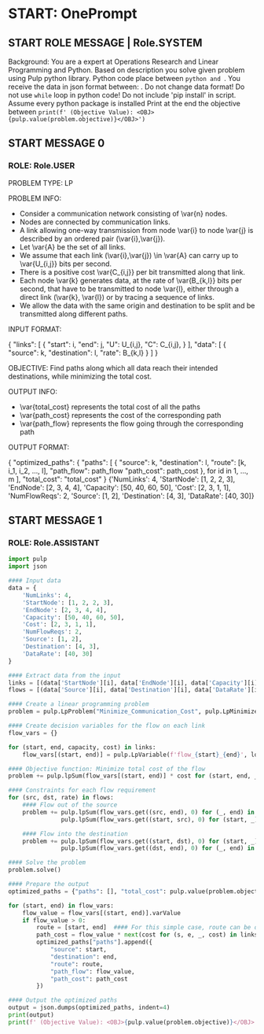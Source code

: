 # START: OnePrompt 
## START ROLE MESSAGE | Role.SYSTEM 
Background: You are a expert at Operations Research and Linear Programming and Python. Based on description you solve given problem using Pulp python library. Python code place between ```python and ```. You receive the data in json format between: <DATA></DATA>. Do not change data format! Do not use `while` loop in python code! Do not include 'pip install' in script. Assume every python package is installed Print at the end the objective between <OBJ></OBJ> `print(f' (Objective Value): <OBJ>{pulp.value(problem.objective)}</OBJ>')`  
## START MESSAGE 0 
### ROLE: Role.USER
<DESCRIPTION>
PROBLEM TYPE: LP

PROBLEM INFO:

- Consider a communication network consisting of \var{n} nodes.
- Nodes are con­nected by communication links.
- A link allowing one-way transmission from node \var{i} to node \var{j} is described by an ordered pair (\var{i},\var{j}). 
- Let \var{A} be the set of all links. 
- We assume that each link (\var{i},\var{j}) \in \var{A} can carry up to \var{U_{i,j}} bits per second. 
- There is a positive cost \var{C_{i,j}} per bit transmitted along that link. 
- Each node \var{k} generates data, at the rate of \var{B_{k,l}} bits per second, that have to be transmitted to node \var{l}, either through a direct link (\var{k}, \var{l}) or by tracing a sequence of links. 
- We allow the data with the same origin and destination to be split and be transmitted along different paths.

INPUT FORMAT:

{
    "links": [
       {
        "start": i,
        "end": j,
        "U": U_{i,j},
        "C": C_{i,j},
       }
    ],
    "data": [
        {
            "source": k,
            "destination": l,
            "rate": B_{k,l}
        }
    ]
}


OBJECTIVE: Find paths along which all data reach their intended destinations, while minimizing the total cost. 



OUTPUT INFO:
- \var{total_cost} represents the total cost of all the paths
- \var{path_cost} represents the cost of the corresponding path
- \var{path_flow} represents the flow going through the corresponding path

OUTPUT FORMAT:

{
    "optimized_paths": {
        "paths": [
            {
                "source": k,
                "destination": l,
                "route": [k, i_1, i_2, ..., l],
                "path_flow": path_flow
                "path_cost": path_cost
            },
            for id in 1, ..., m 
        ],
    "total_cost": "total_cost"
}
</DESCRIPTION>
<DATA>
{'NumLinks': 4, 'StartNode': [1, 2, 2, 3], 'EndNode': [2, 3, 4, 4], 'Capacity': [50, 40, 60, 50], 'Cost': [2, 3, 1, 1], 'NumFlowReqs': 2, 'Source': [1, 2], 'Destination': [4, 3], 'DataRate': [40, 30]}</DATA>


## START MESSAGE 1 
### ROLE: Role.ASSISTANT
```python
import pulp
import json

#### Input data
data = {
    'NumLinks': 4, 
    'StartNode': [1, 2, 2, 3], 
    'EndNode': [2, 3, 4, 4], 
    'Capacity': [50, 40, 60, 50], 
    'Cost': [2, 3, 1, 1], 
    'NumFlowReqs': 2, 
    'Source': [1, 2], 
    'Destination': [4, 3], 
    'DataRate': [40, 30]
}

#### Extract data from the input
links = [(data['StartNode'][i], data['EndNode'][i], data['Capacity'][i], data['Cost'][i]) for i in range(data['NumLinks'])]
flows = [(data['Source'][i], data['Destination'][i], data['DataRate'][i]) for i in range(data['NumFlowReqs'])]

#### Create a linear programming problem
problem = pulp.LpProblem("Minimize_Communication_Cost", pulp.LpMinimize)

#### Create decision variables for the flow on each link
flow_vars = {}

for (start, end, capacity, cost) in links:
    flow_vars[(start, end)] = pulp.LpVariable(f'flow_{start}_{end}', lowBound=0, upBound=capacity, cat='Continuous')

#### Objective function: Minimize total cost of the flow
problem += pulp.lpSum(flow_vars[(start, end)] * cost for (start, end, _, cost) in links), "Total_Cost"

#### Constraints for each flow requirement
for (src, dst, rate) in flows:
    #### Flow out of the source
    problem += pulp.lpSum(flow_vars.get((src, end), 0) for (_, end) in links if _ == src) - \
               pulp.lpSum(flow_vars.get((start, src), 0) for (start, _) in links if end == src) == rate, f"Flow_out_{src}"

    #### Flow into the destination
    problem += pulp.lpSum(flow_vars.get((start, dst), 0) for (start, _) in links if end == dst) - \
               pulp.lpSum(flow_vars.get((dst, end), 0) for (_, end) in links if _ == dst) == -rate, f"Flow_in_{dst}"

#### Solve the problem
problem.solve()

#### Prepare the output
optimized_paths = {"paths": [], "total_cost": pulp.value(problem.objective)}

for (start, end) in flow_vars:
    flow_value = flow_vars[(start, end)].varValue
    if flow_value > 0:
        route = [start, end]  #### For this simple case, route can be directly determined
        path_cost = flow_value * next(cost for (s, e, _, cost) in links if s == start and e == end)
        optimized_paths["paths"].append({
            "source": start,
            "destination": end,
            "route": route,
            "path_flow": flow_value,
            "path_cost": path_cost
        })

#### Output the optimized paths
output = json.dumps(optimized_paths, indent=4)
print(output)
print(f' (Objective Value): <OBJ>{pulp.value(problem.objective)}</OBJ>')
```

